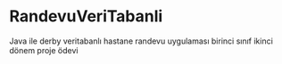 # RandevuVeriTabanli
Java ile derby veritabanlı hastane randevu uygulaması
birinci sınıf ikinci dönem proje ödevi

